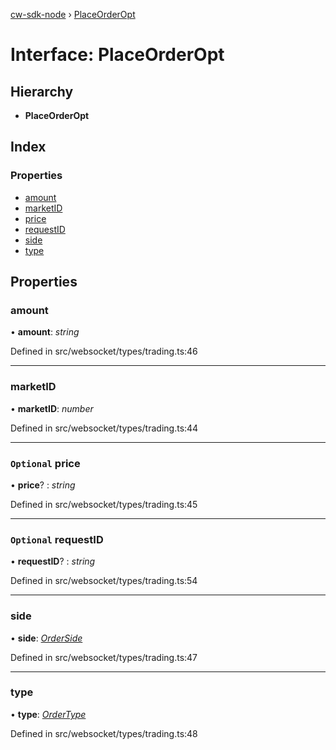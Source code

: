 [cw-sdk-node](../README.md) › [PlaceOrderOpt](placeorderopt.md)

# Interface: PlaceOrderOpt

## Hierarchy

* **PlaceOrderOpt**

## Index

### Properties

* [amount](placeorderopt.md#amount)
* [marketID](placeorderopt.md#marketid)
* [price](placeorderopt.md#optional-price)
* [requestID](placeorderopt.md#optional-requestid)
* [side](placeorderopt.md#side)
* [type](placeorderopt.md#type)

## Properties

###  amount

• **amount**: *string*

Defined in src/websocket/types/trading.ts:46

___

###  marketID

• **marketID**: *number*

Defined in src/websocket/types/trading.ts:44

___

### `Optional` price

• **price**? : *string*

Defined in src/websocket/types/trading.ts:45

___

### `Optional` requestID

• **requestID**? : *string*

Defined in src/websocket/types/trading.ts:54

___

###  side

• **side**: *[OrderSide](../README.md#orderside)*

Defined in src/websocket/types/trading.ts:47

___

###  type

• **type**: *[OrderType](../README.md#ordertype)*

Defined in src/websocket/types/trading.ts:48
